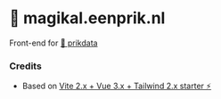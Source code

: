 # 💉 magikal.eenprik.nl

Front-end for [💉 prikdata](https://github.com/jochemkeller/prikdata)

### Credits
- Based on [Vite 2.x + Vue 3.x + Tailwind 2.x starter ⚡](https://github.com/web2033/vite-vue3-tailwind-starter)
